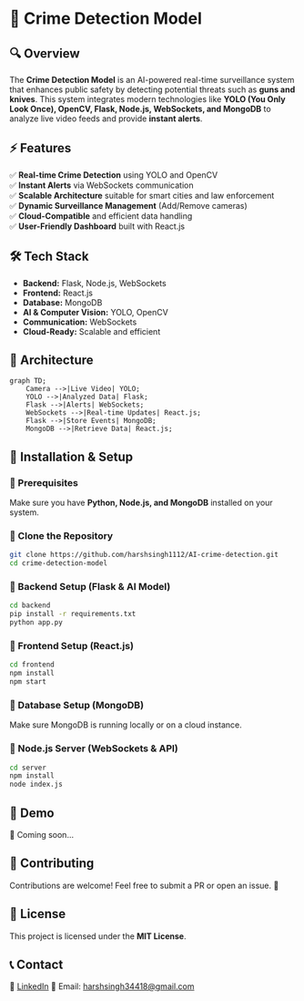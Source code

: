 # 🚀 Crime Detection Model

## 🔍 Overview
The **Crime Detection Model** is an AI-powered real-time surveillance system that enhances public safety by detecting potential threats such as **guns and knives**. This system integrates modern technologies like **YOLO (You Only Look Once), OpenCV, Flask, Node.js, WebSockets, and MongoDB** to analyze live video feeds and provide **instant alerts**.

## ⚡ Features
✅ **Real-time Crime Detection** using YOLO and OpenCV  
✅ **Instant Alerts** via WebSockets communication  
✅ **Scalable Architecture** suitable for smart cities and law enforcement  
✅ **Dynamic Surveillance Management** (Add/Remove cameras)  
✅ **Cloud-Compatible** and efficient data handling  
✅ **User-Friendly Dashboard** built with React.js  

## 🛠️ Tech Stack
- **Backend:** Flask, Node.js, WebSockets
- **Frontend:** React.js
- **Database:** MongoDB
- **AI & Computer Vision:** YOLO, OpenCV
- **Communication:** WebSockets
- **Cloud-Ready:** Scalable and efficient

## 📌 Architecture
```mermaid
graph TD;
    Camera -->|Live Video| YOLO;
    YOLO -->|Analyzed Data| Flask;
    Flask -->|Alerts| WebSockets;
    WebSockets -->|Real-time Updates| React.js;
    Flask -->|Store Events| MongoDB;
    MongoDB -->|Retrieve Data| React.js;
```

## 🚀 Installation & Setup
### 🔹 Prerequisites
Make sure you have **Python, Node.js, and MongoDB** installed on your system.

### 🔹 Clone the Repository
```sh
git clone https://github.com/harshsingh1112/AI-crime-detection.git
cd crime-detection-model
```

### 🔹 Backend Setup (Flask & AI Model)
```sh
cd backend
pip install -r requirements.txt
python app.py
```

### 🔹 Frontend Setup (React.js)
```sh
cd frontend
npm install
npm start
```

### 🔹 Database Setup (MongoDB)
Make sure MongoDB is running locally or on a cloud instance.

### 🔹 Node.js Server (WebSockets & API)
```sh
cd server
npm install
node index.js
```

## 📸 Demo
🚀 Coming soon...

## 🤝 Contributing
Contributions are welcome! Feel free to submit a PR or open an issue. 🙌

## 📜 License
This project is licensed under the **MIT License**.

## 📞 Contact
🔗 [LinkedIn](https://www.linkedin.com/in/harshsingh11)
📧 Email: harshsingh34418@gmail.com 
